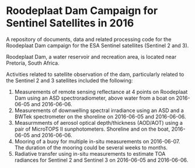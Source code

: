 # Roodeplaat Dam Campaign for Sentinel Satellites in 2016
A repository of documents, data and related processing code for the Roodeplaat Dam campaign for the ESA Sentinel satellites (Sentinel 2 and 3).

Roodeplaat Dam, a water reservoir and recreation area, is located near Pretoria, South Africa.

Activities related to satellite observation of the dam, particularly related to the Sentinel 2 and 3 satellites included the following:
1. Measurements of remote sensing reflectance at 4 points on Roodeplaat Dam using an ASD spectroradiometer, above water from a boat on 2016-06-05 and 2016-06-06.
2. Measurements of downwelling spectral irradiance using an ASD and a BWTek spectrometer on the shoreline on 2016-06-05 and 2016-06-06.
3. Measurmments of aerosol optical depth/thickness (AOD/AOT) using a pair of MicroTOPS II sunphotometers. Shoreline and on the boat, 2016-06-05 and 2016-06-06. 
3. Mooring of a buoy for multiple in-situ measurements on 2016-06-07. The duration of the mooring could be several weeks to months.
4. Radiative transfer using in-situ measurements to estimate TOA radiances for Sentinel 2 and Sentinel 3 on 2016-06-05 and 2016-06-06.

